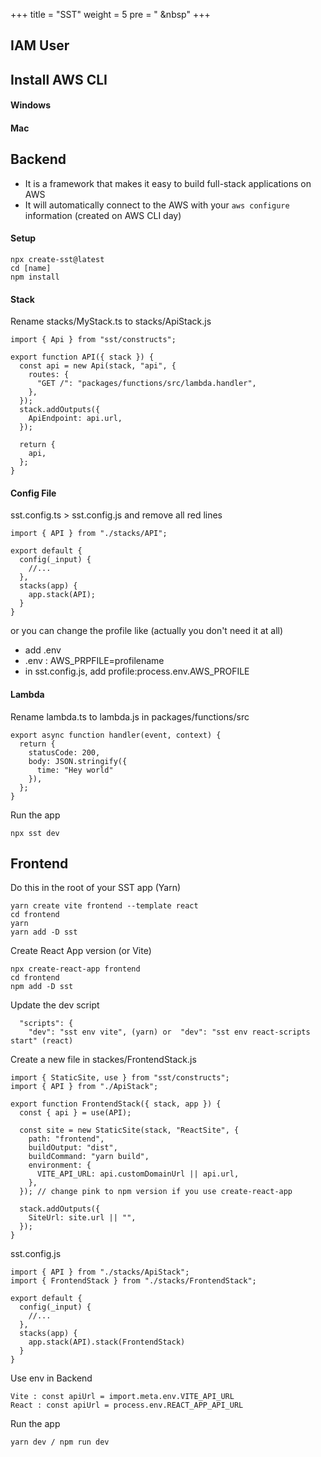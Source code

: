 +++
title = "SST"
weight = 5
pre = "<i class='fas fa-pen'></i> &nbsp"
+++

## IAM User

## Install AWS CLI

#### Windows

#### Mac

## Backend

- It is a framework that makes it easy to build full-stack applications on AWS
- It will automatically connect to the AWS with your `aws configure` information (created on AWS CLI day)

#### Setup

```
npx create-sst@latest
cd [name]
npm install
```

#### Stack

Rename stacks/MyStack.ts to stacks/ApiStack.js

```
import { Api } from "sst/constructs";

export function API({ stack }) {
  const api = new Api(stack, "api", {
    routes: {
      "GET /": "packages/functions/src/lambda.handler",
    },
  });
  stack.addOutputs({
    ApiEndpoint: api.url,
  });

  return {
    api,
  };
}
```

#### Config File

sst.config.ts > sst.config.js and remove all red lines

```
import { API } from "./stacks/API";

export default {
  config(_input) {
    //...
  },
  stacks(app) {
    app.stack(API);
  }
}
```

or you can change the profile like (actually you don't need it at all)

- add .env
- .env : AWS_PRPFILE=profilename
- in sst.config.js, add profile:process.env.AWS_PROFILE

#### Lambda

Rename lambda.ts to lambda.js in packages/functions/src

```
export async function handler(event, context) {
  return {
    statusCode: 200,
    body: JSON.stringify({
      time: "Hey world"
    }),
  };
}
```

Run the app

```
npx sst dev
```

## Frontend

Do this in the root of your SST app (Yarn)

```
yarn create vite frontend --template react
cd frontend
yarn
yarn add -D sst
```

Create React App version (or Vite)

```
npx create-react-app frontend
cd frontend
npm add -D sst
```

Update the dev script

```
  "scripts": {
    "dev": "sst env vite", (yarn) or  "dev": "sst env react-scripts start" (react)
```

Create a new file in stackes/FrontendStack.js

```
import { StaticSite, use } from "sst/constructs";
import { API } from "./ApiStack";

export function FrontendStack({ stack, app }) {
  const { api } = use(API);

  const site = new StaticSite(stack, "ReactSite", {
    path: "frontend",
    buildOutput: "dist",
    buildCommand: "yarn build",
    environment: {
      VITE_API_URL: api.customDomainUrl || api.url,
    },
  }); // change pink to npm version if you use create-react-app

  stack.addOutputs({
    SiteUrl: site.url || "",
  });
}
```

sst.config.js

```
import { API } from "./stacks/ApiStack";
import { FrontendStack } from "./stacks/FrontendStack";

export default {
  config(_input) {
    //...
  },
  stacks(app) {
    app.stack(API).stack(FrontendStack)
  }
}

```

Use env in Backend

```
Vite : const apiUrl = import.meta.env.VITE_API_URL
React : const apiUrl = process.env.REACT_APP_API_URL
```

Run the app

```
yarn dev / npm run dev
```
